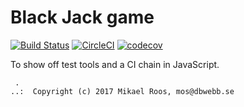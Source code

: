 Black Jack game
=============================

[![Build Status](https://travis-ci.org/janaxs/blackjack.svg?branch=master)](https://travis-ci.org/janaxs/blackjack)
[![CircleCI](https://circleci.com/gh/janaxs/blackjack.svg?style=svg)](https://circleci.com/gh/janaxs/blackjack)
[![codecov](https://codecov.io/gh/janaxs/blackjack/branch/master/graph/badge.svg)](https://codecov.io/gh/janaxs/blackjack)

To show off test tools and a CI chain in JavaScript.


```                                                            
 .                                                             
..:  Copyright (c) 2017 Mikael Roos, mos@dbwebb.se             
```                                                            
